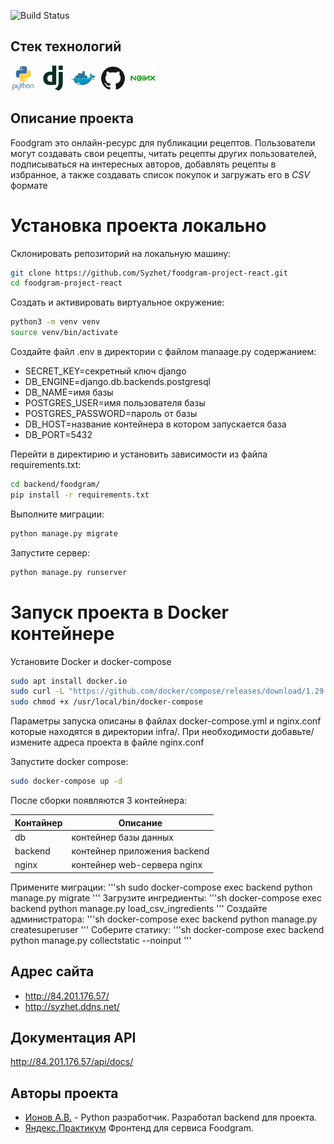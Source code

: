 ![Build Status](https://github.com/Syzhet/foodgram-project-react/actions/workflows/foodgram.yml/badge.svg)

## Стек технологий 

<div>
  <img src="https://github.com/devicons/devicon/blob/master/icons/python/python-original-wordmark.svg" title="Python" alt="Python" width="40" height="40"/>&nbsp;
  <img src="https://github.com/devicons/devicon/blob/master/icons/django/django-plain.svg" title="Django" alt="Django" width="40" height="40"/>&nbsp;
  <img src="https://github.com/devicons/devicon/blob/master/icons/docker/docker-original.svg" title="Docker" alt="Docker" width="40" height="40"/>&nbsp;
  <img src="https://github.com/devicons/devicon/blob/master/icons/github/github-original.svg" title="GitHub" alt="GitHub" width="40" height="40"/>&nbsp;
  <img src="https://github.com/devicons/devicon/blob/master/icons/nginx/nginx-original.svg"  title="nginx" alt="nginx" width="40" height="40"/>&nbsp;
</div>

## Описание проекта
Foodgram это онлайн-ресурс для публикации рецептов.
Пользователи могут создавать свои рецепты, читать рецепты других пользователей, подписываться на интересных авторов, добавлять рецепты в избранное, а также создавать список покупок и загружать его в _CSV_ формате

# Установка проекта локально
Склонировать репозиторий на локальную машину:
```sh
git clone https://github.com/Syzhet/foodgram-project-react.git
cd foodgram-project-react
```
Cоздать и активировать виртуальное окружение:
```sh
python3 -m venv venv
source venv/bin/activate
```
Cоздайте файл .env в директории с файлом manaage.py содержанием:
- SECRET_KEY=секретный ключ django
- DB_ENGINE=django.db.backends.postgresql
- DB_NAME=имя базы
- POSTGRES_USER=имя пользователя базы
- POSTGRES_PASSWORD=пароль от базы
- DB_HOST=название контейнера в котором запускается база
- DB_PORT=5432

Перейти в директирию и установить зависимости из файла requirements.txt:
```sh
cd backend/foodgram/
pip install -r requirements.txt
```
Выполните миграции:
```sh
python manage.py migrate
```
Запустите сервер:
```sh
python manage.py runserver
```

# Запуск проекта в Docker контейнере
Установите Docker и docker-compose
```sh
sudo apt install docker.io 
sudo curl -L "https://github.com/docker/compose/releases/download/1.29.2/docker-compose-$(uname -s)-$(uname -m)" -o /usr/local/bin/docker-compose
sudo chmod +x /usr/local/bin/docker-compose
```
Параметры запуска описаны в файлах docker-compose.yml и nginx.conf которые находятся в директории infra/.
При необходимости добавьте/измените адреса проекта в файле nginx.conf

Запустите docker compose:
```sh
sudo docker-compose up -d
```

После сборки появляются 3 контейнера:

| Контайнер | Описание |
| ------ | ------ |
| db | контейнер базы данных |
| backend | контейнер приложения backend |
| nginx | контейнер web-сервера nginx |

Примените миграции:
'''sh
sudo docker-compose exec backend python manage.py migrate
'''
Загрузите ингредиенты:
'''sh
docker-compose exec backend python manage.py load_csv_ingredients
'''
Создайте администратора:
'''sh
docker-compose exec backend python manage.py createsuperuser
'''
Соберите статику:
'''sh
docker-compose exec backend python manage.py collectstatic --noinput
'''

## Адрес сайта 
- http://84.201.176.57/
- http://syzhet.ddns.net/

## Документация API
http://84.201.176.57/api/docs/

## Авторы проекта

- [Ионов А.В.](https://github.com/Syzhet) - Python разработчик. Разработал backend для проекта.
- [Яндекс.Практикум](https://practicum.yandex.ru/) Фронтенд для сервиса Foodgram.

